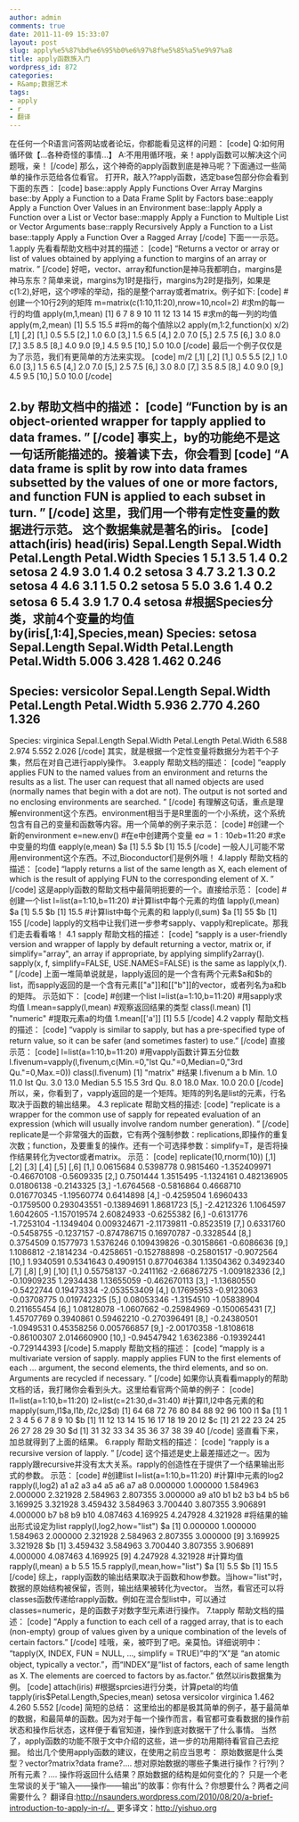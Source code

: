 ```yaml
---
author: admin
comments: true
date: 2011-11-09 15:33:07
layout: post
slug: apply%e5%87%bd%e6%95%b0%e6%97%8f%e5%85%a5%e9%97%a8
title: apply函数族入门
wordpress_id: 872
categories:
- R&amp;数据艺术
tags:
- apply
- r
- 翻译
---
```


在任何一个R语言问答网站或者论坛，你都能看见这样的问题：
[code]
Q:如何用循环做【...各种奇怪的事情...】
A:不用用循环哦，亲！apply函数可以解决这个问题哦，亲！
[/code]
那么，这个神奇的apply函数到底是神马呢？下面通过一些简单的操作示范给各位看官。
打开R，敲入??apply函数，选定base包部分你会看到下面的东西：
[code]
base::apply Apply Functions Over Array Margins
base::by Apply a Function to a Data Frame Split by Factors
base::eapply Apply a Function Over Values in an Environment
base::lapply Apply a Function over a List or Vector
base::mapply Apply a Function to Multiple List or Vector Arguments
base::rapply Recursively Apply a Function to a List
base::tapply Apply a Function Over a Ragged Array
[/code]
下面一一示范。
1.apply
先看看帮助文档中对其的描述：
[code]
“Returns a vector or array or list of values obtained by applying a function to margins of an array or matrix. ”
[/code]
好吧，vector、array和function是神马我都明白，margins是神马东东？简单来说，margins为1时是指行，margins为2时是指列，如果是c(1:2),好吧，这个啰嗦的举动，指的是整个array或者matrix。例子如下:
[code]
#创建一个10行2列的矩阵
m=matrix(c(1:10,11:20),nrow=10,ncol=2)
#求m的每一行的均值
apply(m,1,mean)
[1] 6 7 8 9 10 11 12 13 14 15
#求m的每一列的均值
apply(m,2,mean)
[1] 5.5 15.5
#将m的每个值除以2
apply(m,1:2,function(x) x/2)
[,1] [,2]
[1,] 0.5 5.5
[2,] 1.0 6.0
[3,] 1.5 6.5
[4,] 2.0 7.0
[5,] 2.5 7.5
[6,] 3.0 8.0
[7,] 3.5 8.5
[8,] 4.0 9.0
[9,] 4.5 9.5
[10,] 5.0 10.0
[/code]
最后一个例子仅仅是为了示范，我们有更简单的方法来实现。
[code]
m/2
[,1] [,2]
[1,] 0.5 5.5
[2,] 1.0 6.0
[3,] 1.5 6.5
[4,] 2.0 7.0
[5,] 2.5 7.5
[6,] 3.0 8.0
[7,] 3.5 8.5
[8,] 4.0 9.0
[9,] 4.5 9.5
[10,] 5.0 10.0
[/code]

2.by
帮助文档中的描述：
[code]
“Function by is an object-oriented wrapper for tapply applied to data frames. ”
[/code]
事实上，by的功能绝不是这一句话所能描述的。接着读下去，你会看到
[code]
“A data frame is split by row into data frames subsetted by the values of one or more factors, and function FUN is applied to each subset in turn. ”
[/code]
这里，我们用一个带有定性变量的数据进行示范。
这个数据集就是著名的iris。
[code]
attach(iris)
head(iris)
Sepal.Length Sepal.Width Petal.Length Petal.Width Species
1 5.1 3.5 1.4 0.2 setosa
2 4.9 3.0 1.4 0.2 setosa
3 4.7 3.2 1.3 0.2 setosa
4 4.6 3.1 1.5 0.2 setosa
5 5.0 3.6 1.4 0.2 setosa
6 5.4 3.9 1.7 0.4 setosa
#根据Species分类，求前4个变量的均值
by(iris[,1:4],Species,mean)
Species: setosa
Sepal.Length Sepal.Width Petal.Length Petal.Width
5.006 3.428 1.462 0.246
---------------------------------------------------------
Species: versicolor
Sepal.Length Sepal.Width Petal.Length Petal.Width
5.936 2.770 4.260 1.326
--------------------------------------------------------
Species: virginica
Sepal.Length Sepal.Width Petal.Length Petal.Width
6.588 2.974 5.552 2.026
[/code]
其实，就是根据一个定性变量将数据分为若干个子集，然后在对自己进行apply操作。
3.eapply
帮助文档的描述：
[code]
“eapply applies FUN to the named values from an environment and returns the results as a list. The user can request that all named objects are used (normally names that begin with a dot are not). The output is not sorted and no enclosing environments are searched. ”
[/code]
有理解这句话，重点是理解environment这个东西。environment相当于是R里面的一个小系统，这个系统包含有自己的变量和函数等内容。用一个简单的例子来示范：
[code]
#创建一个新的environment
e=new.env()
#在e中创建两个变量
e$a=1:10
e$b=11:20
#求e中变量的均值
eapply(e,mean)
$a
[1] 5.5
$b
[1] 15.5
[/code]
一般人儿可能不常用environment这个东西。不过,Bioconductor们是例外哦！
4.lapply
帮助文档的描述：
[code]
“lapply returns a list of the same length as X, each element of which is the result of applying FUN to the corresponding element of X. ”
[/code]
这是apply函数的帮助文档中最简明扼要的一个。直接给示范：
[code]
#创建一个list
l=list(a=1:10,b=11:20)
#计算list中每个元素的均值
lapply(l,mean)
$a
[1] 5.5
$b
[1] 15.5
#计算list中每个元素的和
lapply(l,sum)
$a
[1] 55
$b
[1] 155
[/code]
lapply的文档中让我们进一步参考sapply、vapply和replicate。那我们走去看看咯！
4.1 sapply
帮助文档的描述：
[code]
“sapply is a user-friendly version and wrapper of lapply by default returning a vector, matrix or, if simplify="array", an array if appropriate, by applying simplify2array(). sapply(x, f, simplify=FALSE, USE.NAMES=FALSE) is the same as lapply(x,f). ”
[/code]
上面一堆简单说就是，lapply返回的是一个含有两个元素$a和$b的list，而sapply返回的是一个含有元素[["a"]]和[["b"]]的vector，或者列名为a和b的矩阵。
示范如下：
[code]
#创建一个list
l=list(a=1:10,b=11:20)
#用sapply求均值
l.mean=sapply(l,mean)
#观察返回结果的类型
class(l.mean)
[1] "numeric"
#提取元素a的均值
1.mean[['a']]
[1] 5.5
[/code]
4.2 vapply
帮助文档的描述：
[code]
“vapply is similar to sapply, but has a pre-specified type of return value, so it can be safer (and sometimes faster) to use.”
[/code]
直接示范：
[code]
l=list(a=1:10,b=11:20)
#用vapply函数计算五分位数
l.fivenum=vapply(l,fivenum,c(Min.=0,"lst Qu."=0,Median=0,"3rd Qu."=0,Max.=0))
class(l.fivenum)
[1] "matrix"
#结果
l.fivenum
a b
Min. 1.0 11.0
lst Qu. 3.0 13.0
Median 5.5 15.5
3rd Qu. 8.0 18.0
Max. 10.0 20.0
[/code]
所以，亲，你看到了，vapply返回的是一个矩阵。矩阵的列名是list的元素，行名取决于函数的输出结果。
4.3 replicate
帮助文档的描述:
[code]
“replicate is a wrapper for the common use of sapply for repeated evaluation of an expression (which will usually involve random number generation). ”
[/code]
replicate是一个非常强大的函数，它有两个强制参数：replications,即操作的重复次数；function，及要重复的操作。还有一个可选择参数：simplify=T，是否将操作结果转化为vector或者matrix。
示范：
[code]
replicate(10,rnorm(10))
[,1] [,2] [,3] [,4] [,5] [,6]
[1,] 0.0615684 0.5398778 0.9815460 -1.352409971 -0.46670108 -0.5609335
[2,] 0.7501444 1.3515495 -1.1324161 0.482136905 0.01806138 -0.2143325
[3,] -1.6764568 -0.5816864 0.4668710 0.016770345 -1.19560774 0.6414898
[4,] -0.4259504 1.6960433 -0.1759500 0.293043551 -0.13894691 1.8681723
[5,] -2.4212326 1.1064597 1.6042605 -1.157019574 2.60824933 -0.6255382
[6,] -0.6131776 -1.7253104 -1.1349404 0.009324671 -2.11739811 -0.8523519
[7,] 0.6331760 -0.5458755 -0.1237157 -0.874786715 0.16970787 -0.3328544
[8,] 0.3754509 0.1577973 1.5376246 0.109439826 -0.30158661 -0.6086636
[9,] 1.1086812 -2.1814234 -0.4258651 -0.152788898 -0.25801517 -0.9072564
[10,] 1.9340591 0.5341643 0.4909151 0.877046384 1.13504362 0.3492340
[,7] [,8] [,9] [,10]
[1,] 0.55758137 -0.2411162 -2.66867275 -1.009182336
[2,] -0.10909235 1.2934438 1.13655059 -0.462670113
[3,] -1.13680550 -0.5422744 0.19473334 -2.053553409
[4,] 0.17695953 -0.9123063 -0.03708775 0.019742325
[5,] 0.08053346 -1.3154510 -1.05838904 0.211655454
[6,] 1.08128078 -1.0607662 -0.25984969 -0.150065431
[7,] 1.45707769 0.3940861 0.59462210 -0.270396491
[8,] -0.24380501 -1.0949531 0.45358256 0.005766857
[9,] -2.00170358 -1.8108618 -0.86100307 2.014660900
[10,] -0.94547942 1.6362386 -0.19392441 -0.729144393
[/code]
5.mapply
帮助文档的描述：
[code]
“mapply is a multivariate version of sapply. mapply applies FUN to the first elements of each ... argument, the second elements, the third elements, and so on. Arguments are recycled if necessary. ”
[/code]
如果你认真看看mapply的帮助文档的话，我打赌你会看到头大。这里给看官两个简单的例子：
[code]
l1=list(a=1:10,b=11:20)
l2=list(c=21:30,d=31:40)
#计算l1,l2中各元素的和
mapply(sum,l1$a,l1$b,l2$c,l2$d)
[1] 64 68 72 76 80 84 88 92 96 100
l1
$a
[1] 1 2 3 4 5 6 7 8 9 10
$b
[1] 11 12 13 14 15 16 17 18 19 20
l2
$c
[1] 21 22 23 24 25 26 27 28 29 30
$d
[1] 31 32 33 34 35 36 37 38 39 40
[/code]
竖直看下来，加总就得到了上面的结果。
6.rapply
帮助文档的描述：
[code]
“rapply is a recursive version of lapply. ”
[/code]
这个描述是史上最差描述之一。因为rapply跟recursive并没有太大关系。rapply的创造性在于提供了一个结果输出形式的参数。
示范：
[code]
#创建list
l=list(a=1:10,b=11:20)
#计算l中元素的log2
rapply(l,log2)
a1 a2 a3 a4 a5 a6 a7 a8
0.000000 1.000000 1.584963 2.000000 2.321928 2.584963 2.807355 3.000000
a9 a10 b1 b2 b3 b4 b5 b6
3.169925 3.321928 3.459432 3.584963 3.700440 3.807355 3.906891 4.000000
b7 b8 b9 b10
4.087463 4.169925 4.247928 4.321928
#将结果的输出形式设定为list
rapply(l,log2,how="list")
$a
[1] 0.000000 1.000000 1.584963 2.000000 2.321928 2.584963 2.807355 3.000000
[9] 3.169925 3.321928
$b
[1] 3.459432 3.584963 3.700440 3.807355 3.906891 4.000000 4.087463 4.169925
[9] 4.247928 4.321928
#计算均值
rapply(l,mean)
a b
5.5 15.5
rapply(l,mean,how="list")
$a
[1] 5.5
$b
[1] 15.5
[/code]
综上，rapply函数的输出结果取决于函数和how参数。当how="list"时，数据的原始结构被保留，否则，输出结果被转化为vector。
当然，看官还可以将classes函数传递给rapply函数。例如在混合型list中，可以通过classes=numeric，是的函数子对数字型元素进行操作。
7.tapply
帮助文档的描述：
[code]
“Apply a function to each cell of a ragged array, that is to each (non-empty) group of values given by a unique combination of the levels of certain factors.”
[/code]
哇哦，亲，被吓到了吧。亲莫怕。详细说明中：
“tapply(X, INDEX, FUN = NULL, ..., simplify = TRUE)”中的“X”是
“an atomic object, typically a vector.”，而“INDEX”是“list of factors, each of same length as X. The elements are coerced to factors by as.factor.”
依然以iris数据集为例。
[code]
attach(iris)
#根据sprcies进行分类，计算petal的均值
tapply(iris$Petal.Length,Species,mean)
setosa versicolor virginica
1.462 4.260 5.552
[/code]
简短的总结：
这里给出的都是极其简单的例子，基于最简单的数据，和最简单的函数。因为对于每一个操作而言，看官都可查看数据的操作前状态和操作后状态，这样便于看官知道，操作到底对数据干了什么事情。
当然了，apply函数的功能不限于文中介绍的这些，进一步的功用期待看官自己去挖掘。
给出几个使用apply函数的建议，在使用之前应当思考：
原始数据是什么类型？vector?matrix?data frame?....
想对原始数据的哪些子集进行操作？行?列？所有元素？....
操作将返回什么结果？原始数据的结构是如何变化的？
只是一个老生常谈的关于“输入——操作——输出”的故事：你有什么？你想要什么？两者之间需要什么？
翻译自:http://nsaunders.wordpress.com/2010/08/20/a-brief-introduction-to-apply-in-r/。
更多译文：http://yishuo.org
